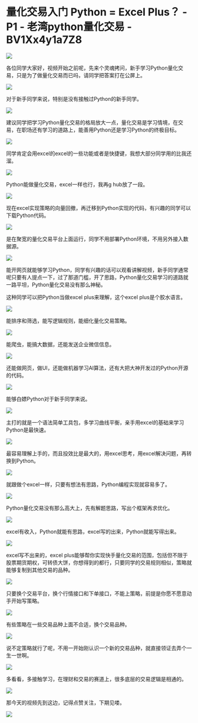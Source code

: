 # 量化交易入门 Python = Excel Plus？ - P1 - 老湾python量化交易 - BV1Xx4y1a7Z8

![](img/8d9183396e657077fafbe02735cf621e_0.png)

各位同学大家好，视频开始之前呢，先来个灵魂拷问，新手学习Python量化交易，只是为了做量化交易而已吗，请同学把答案打在公屏上。



![](img/8d9183396e657077fafbe02735cf621e_2.png)

对于新手同学来说，特别是没有接触过Python的新手同学。

![](img/8d9183396e657077fafbe02735cf621e_4.png)

建议同学把学习Python量化交易的格局放大一点，量化交易是学习情境，在交易，在职场还有学习的道路上，能善用Python还是学习Python的终极目标。



![](img/8d9183396e657077fafbe02735cf621e_6.png)

同学肯定会用excel的excel的一些功能或者是快捷键，我想大部分同学用的比我还溜。

![](img/8d9183396e657077fafbe02735cf621e_8.png)

Python能做量化交易，excel一样也行，我再g hub放了一段。

![](img/8d9183396e657077fafbe02735cf621e_10.png)

现在excel实现策略的向量回撤，再迁移到Python实现的代码，有兴趣的同学可以下载Python代码。



![](img/8d9183396e657077fafbe02735cf621e_12.png)

是在聚宽的量化交易平台上面运行，同学不用部署Python环境，不用另外接入数据源。

![](img/8d9183396e657077fafbe02735cf621e_14.png)

能开网页就能够学习Python，同学有兴趣的话可以观看讲解视频，新手同学通常呢只要有人提点一下，过了那道门槛，开了思路，Python量化交易学习的道路就一路平坦，Python量化交易没有那么神秘。

这种同学可以把Python当做excel plus来理解，这个excel plus是个胶水语言。

![](img/8d9183396e657077fafbe02735cf621e_16.png)

能排序和筛选，能写逻辑规则，能细化量化交易策略。

![](img/8d9183396e657077fafbe02735cf621e_18.png)

能爬虫，能搞大数据，还能发送企业微信信息。

![](img/8d9183396e657077fafbe02735cf621e_20.png)

还能做网页，做UI，还能做机器学习AI算法，还有大把大神开发过的Python开源的代码。

![](img/8d9183396e657077fafbe02735cf621e_22.png)

能够白嫖Python对于新手同学来说。

![](img/8d9183396e657077fafbe02735cf621e_24.png)

主打的就是一个语法简单工具包，多学习曲线平衡，亲手用excel的基础来学习Python是最快速。

![](img/8d9183396e657077fafbe02735cf621e_26.png)

最容易理解上手的，而且投效比是最大的，用excel思考，用excel解决问题，再转换到Python。

![](img/8d9183396e657077fafbe02735cf621e_28.png)

就跟做个excel一样，只要有想法有思路，Python编程实现就容易多了。

![](img/8d9183396e657077fafbe02735cf621e_30.png)

Python量化交易没有那么高大上，先有解题思路，写出个框架再求优化。

![](img/8d9183396e657077fafbe02735cf621e_32.png)

excel有收入，Python就能有思路，excel写的出来，Python就能写得出来。

![](img/8d9183396e657077fafbe02735cf621e_34.png)

excel写不出来的，excel plus能够帮你实现快手量化交易的范围，包括但不限于股票期货期权，可转债大饼，你想得到的都行，只要同学的交易规则相似，策略就能够复制到其他交易的品种。



![](img/8d9183396e657077fafbe02735cf621e_36.png)

只要换个交易平台，换个行情接口和下单接口，不能上策略，前提是你愿不愿意动手开始写策略。

![](img/8d9183396e657077fafbe02735cf621e_38.png)

有些策略在一些交易品种上面不合适，换个交易品种。

![](img/8d9183396e657077fafbe02735cf621e_40.png)

说不定策略就行了呢，不用一开始刚认识一个新的交易品种，就直接领证去弄个一生一世啊。

![](img/8d9183396e657077fafbe02735cf621e_42.png)

多看看，多接触学习，在理财和交易的赛道上，很多底层的交易逻辑是相通的。

![](img/8d9183396e657077fafbe02735cf621e_44.png)

那今天的视频先到这边，记得点赞关注，下期见喽。

![](img/8d9183396e657077fafbe02735cf621e_46.png)